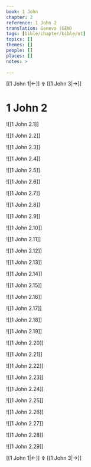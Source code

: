 ```yaml
---
book: 1 John
chapter: 2
reference: 1 John 2
translation: Geneva (GEN)
tags: [bible/chapter/bible/nt]
topics: []
themes: []
people: []
places: []
notes: >
  
---
```


[[1 John 1|<-]] ✞ [[1 John 3|->]]

# 1 John 2

![[1 John 2.1]]

![[1 John 2.2]]

![[1 John 2.3]]

![[1 John 2.4]]

![[1 John 2.5]]

![[1 John 2.6]]

![[1 John 2.7]]

![[1 John 2.8]]

![[1 John 2.9]]

![[1 John 2.10]]

![[1 John 2.11]]

![[1 John 2.12]]

![[1 John 2.13]]

![[1 John 2.14]]

![[1 John 2.15]]

![[1 John 2.16]]

![[1 John 2.17]]

![[1 John 2.18]]

![[1 John 2.19]]

![[1 John 2.20]]

![[1 John 2.21]]

![[1 John 2.22]]

![[1 John 2.23]]

![[1 John 2.24]]

![[1 John 2.25]]

![[1 John 2.26]]

![[1 John 2.27]]

![[1 John 2.28]]

![[1 John 2.29]]

[[1 John 1|<-]] ✞ [[1 John 3|->]]
